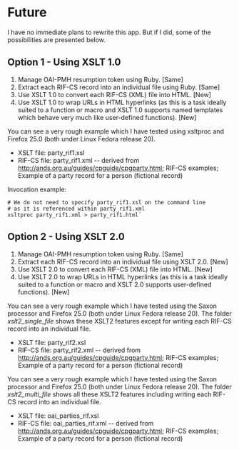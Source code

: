 # Future

I have no immediate plans to rewrite this app. But if I did, some
of the possibilities are presented below.

## Option 1 - Using XSLT 1.0

1. Manage OAI-PMH resumption token using Ruby. [Same]
1. Extract each RIF-CS record into an individual file using Ruby. [Same]
1. Use XSLT 1.0 to convert each RIF-CS (XML) file into HTML. [New]
1. Use XSLT 1.0 to wrap URLs in HTML hyperlinks (as this is a task ideally
   suited to a function or macro and XSLT 1.0 supports named templates
   which behave very much like user-defined functions). [New]


You can see a very rough example which I have tested using xsltproc
and Firefox 25.0 (both under Linux Fedora release 20).
- XSLT file: party_rif1.xsl
- RIF-CS file: party_rif1.xml -- derived from
  http://ands.org.au/guides/cpguide/cpgparty.html; RIF-CS examples;
  Example of a party record for a person (fictional record)

Invocation example:
```
# We do not need to specify party_rif1.xsl on the command line
# as it is referenced within party_rif1.xml
xsltproc party_rif1.xml > party_rif1.html`
```

## Option 2 - Using XSLT 2.0

1. Manage OAI-PMH resumption token using Ruby. [Same]
1. Extract each RIF-CS record into an individual file using XSLT 2.0. [New]
1. Use XSLT 2.0 to convert each RIF-CS (XML) file into HTML. [New]
1. Use XSLT 2.0 to wrap URLs in HTML hyperlinks (as this is a task ideally
   suited to a function or macro and XSLT 2.0 supports user-defined
   functions). [New]

You can see a very rough example which I have tested using the
Saxon processor and Firefox 25.0 (both under Linux Fedora release 20).
The folder *xslt2_single_file* shows these XSLT2 features except
for writing each RIF-CS record into an individual file.
- XSLT file: party_rif2.xsl
- RIF-CS file: party_rif2.xml -- derived from
  http://ands.org.au/guides/cpguide/cpgparty.html; RIF-CS examples;
  Example of a party record for a person (fictional record)

You can see a very rough example which I have tested using the
Saxon processor and Firefox 25.0 (both under Linux Fedora release 20).
The folder *xslt2_multi_file* shows all these XSLT2 features
including writing each RIF-CS record into an individual file.
- XSLT file: oai_parties_rif.xsl
- RIF-CS file: oai_parties_rif.xml -- derived from
  http://ands.org.au/guides/cpguide/cpgparty.html; RIF-CS examples;
  Example of a party record for a person (fictional record)

